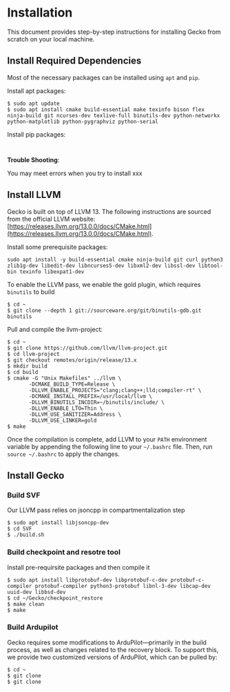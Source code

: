 # Installation

This document provides step-by-step instructions for installing Gecko from scratch on your local machine.

## Install Required Dependencies

Most of the necessary packages can be installed using `apt` and `pip`.

Install apt packages:

```bash!
$ sudo apt update
$ sudo apt install cmake build-essential make texinfo bison flex ninja-build git ncurses-dev texlive-full binutils-dev python-networkx python-matplotlib python-pygraphviz python-serial 
```


Install pip packages:

```bash!


```

**Trouble Shooting**:

You may meet errors when you try to install xxx

## Install LLVM

Gecko is built on top of LLVM 13. The following instructions are sourced from the official LLVM website: [https://releases.llvm.org/13.0.0/docs/CMake.html](https://releases.llvm.org/13.0.0/docs/CMake.html).


Install some prerequisite packages:

```bash!
sudo apt install -y build-essential cmake ninja-build git curl python3 zlib1g-dev libedit-dev libncurses5-dev libxml2-dev libssl-dev libtool-bin texinfo libexpat1-dev
```

To enable the LLVM pass, we enable the gold plugin, which requires `binutils` to build

```bash!
$ cd ~
$ git clone --depth 1 git://sourceware.org/git/binutils-gdb.git binutils
```

Pull and compile the llvm-project:

```bash!
$ cd ~
$ git clone https://github.com/llvm/llvm-project.git
$ cd llvm-project
$ git checkout remotes/origin/release/13.x
$ mkdir build
$ cd build
$ cmake -G "Unix Makefiles" ../llvm \
       -DCMAKE_BUILD_TYPE=Release \
       -DLLVM_ENABLE_PROJECTS="clang;clang++;lld;compiler-rt" \
       -DCMAKE_INSTALL_PREFIX=/usr/local/llvm \
       -DLLVM_BINUTILS_INCDIR=~/binutils/include/ \
       -DLLVM_ENABLE_LTO=Thin \
       -DLLVM_USE_SANITIZER=Address \
       -DLLVM_USE_LINKER=gold
$ make
```

Once the compilation is complete, add LLVM to your `PATH` environment variable by appending the following line to your `~/.bashrc` file. Then, run `source ~/.bashrc` to apply the changes.




## Install Gecko


### Build SVF

Our LLVM pass relies on jsoncpp in compartmentalization step

<!-- ```bash!
git clone https://github.com/open-source-parsers/jsoncpp.git
cd jsoncpp
mkdir build && cd build
cmake .. && make
sudo make install
``` -->

```bash!
$ sudo apt install libjsoncpp-dev
$ cd SVF
$ ./build.sh
```

### Build checkpoint and resotre tool

Install pre-requirsite packages and then compile it

```bash!
$ sudo apt install libprotobuf-dev libprotobuf-c-dev protobuf-c-compiler protobuf-compiler python3-protobuf libnl-3-dev libcap-dev  uuid-dev libbsd-dev
$ cd ~/Gecko/checkpoint_restore
$ make clean
$ make
```


### Build Ardupilot 

Gecko requires some modifications to ArduPilot—primarily in the build process, as well as changes related to the recovery block. To support this, we provide two customized versions of ArduPilot, which can be pulled by:


```bash!
$ cd ~
$ git clone
$ git clone
```
